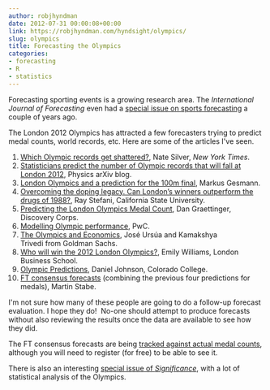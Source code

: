 ```yaml
---
author: robjhyndman
date: 2012-07-31 00:00:08+00:00
link: https://robjhyndman.com/hyndsight/olympics/
slug: olympics
title: Forecasting the Olympics
categories:
- forecasting
- R
- statistics
---
```


Forecasting sporting events is a growing research area. The _International Journal of Forecasting_ even had a [special issue on sports forecasting](http://www.sciencedirect.com/science/journal/01692070/26/3) a couple of years ago.

The London 2012 Olympics has attracted a few forecasters trying to predict medal counts, world records, etc. Here are some of the articles I've seen.

  1. [Which Olympic records get shattered?](http://www.nytimes.com/2012/07/29/sunday-review/why-olympic-records-are-broken-or-not.html), Nate Silver, _New York Times_.
  2. [Statisticians predict the number of Olympic records that will fall at London 2012](http://www.technologyreview.com/view/428664/statisticians-predict-the-number-of-olympic/), Physics arXiv blog.
  3. [London Olympics and a prediction for the 100m final](http://lamages.blogspot.com.au/2012/07/london-olympics-and-prediction-for-100m.html), Markus Gesmann.
  4. [Overcoming the doping legacy. Can London’s winners outperform the drugs of 1988?](http://onlinelibrary.wiley.com/doi/10.1111/j.1740-9713.2012.00551.x/pdf), Ray Stefani, California State University.
  5. [Predicting the London Olympics Medal Count](http://www.discoverycorpsinc.com/predicting-the-olympic-medal-c/), Dan Graettinger, Discovery Corps.
  6. [Modelling Olympic performance](http://www.pwc.co.uk/en_UK/uk/assets/pdf/olympic-medals-2012.pdf), PwC.
  7. [The Olympics and Economics](http://www.goldmansachs.com/our-thinking/archive/archive-pdfs/olympics-and-economics-.pdf), José Ursúa and Kamakshya Trivedi from Goldman Sachs.
  8. [Who will win the 2012 London Olympics?](https://web.archive.org/web/20121120144510/http://emilywilliams.webs.com:80/apps/documents/), Emily Williams, London Business School.
  9. [Olympic Predictions](http://faculty1.coloradocollege.edu/~djohnson/Olympics.html), Daniel Johnson, Colorado College.
  10. [FT consensus forecasts](http://blogs.ft.com/ftdata/2012/07/26/olympic-medal-table-predictions-london-2012/) (combining the previous four predictions for medals), Martin Stabe.

I'm not sure how many of these people are going to do a follow-up forecast evaluation. I hope they do!  No-one should attempt to produce forecasts without also reviewing the results once the data are available to see how they did.

The FT consensus forecasts are being [tracked against actual medal counts](http://www.ft.com/cms/s/0/16dd8e48-d7fc-11e1-80a8-00144feabdc0.html), although you will need to register (for free) to be able to see it.

There is also an interesting [special issue of _Significance_](http://web.archive.org/web/20120830055726/http://www.significancemagazine.org:80/details/issue/1755661/Volume-9-Issue-2-April-2012.html), with a lot of statistical analysis of the Olympics.
